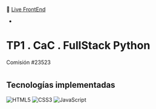  🔗 [Live FrontEnd](https://s-ol3.github.io/fullPythonTP1/ "Live FrontEnd")
 
-

# TP1 . CaC . FullStack Python

Comisión #23523 

#

## Tecnologías implementadas

![HTML5](https://img.shields.io/badge/html5-black.svg?style=for-the-badge&logo=html5&logoColor=white)
![CSS3](https://img.shields.io/badge/css3-black.svg?style=for-the-badge&logo=css3&logoColor=white)
![JavaScript](https://img.shields.io/badge/javascript-black.svg?style=for-the-badge&logo=javascript&logoColor=white)





